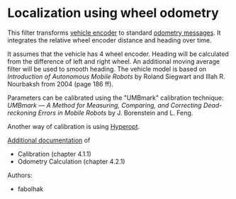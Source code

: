 # Localization using wheel odometry
This filter transforms [vehicle encoder](https://github.com/tum-phoenix/drive_ros_msgs/blob/master/msg/VehicleEncoder.msg) to standard [odometry messages](http://docs.ros.org/api/nav_msgs/html/msg/Odometry.html). It integrates the relative wheel encoder distance and heading over time.

It assumes that the vehicle has 4 wheel encoder. Heading will be calculated from the difference of left and right wheel. An additional moving average filter will be used to smooth heading. The vehicle model is based on *Introduction of Autonomous Mobile Robots* by Roland Siegwart and Illah R. Nourbaksh from 2004 (page 186 ff).

Parameters can be calibrated using the "UMBmark" calibration technique: *UMBmark — A Method for Measuring, Comparing, and Correcting Dead-reckoning Errors in Mobile Robots* by J. Borenstein and L. Feng.

Another way of calibration is using [Hyperopt](https://github.com/hyperopt/hyperopt). 

[Additional documentation](https://mediatum.ub.tum.de/node?id=1452203) of
* Calibration (chapter 4.1.1)
* Odometry Calculation (chapter 4.2.1)


Authors:
* fabolhak
